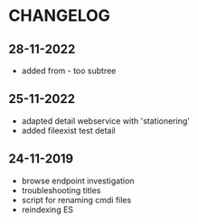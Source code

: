 # CHANGELOG

## 28-11-2022

- added from - too subtree

## 25-11-2022

- adapted detail webservice with 'stationering'
- added fileexist test detail


## 24-11-2019

- browse endpoint investigation
- troubleshooting titles
- script for renaming cmdi files
- reindexing ES